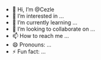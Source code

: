 - 👋 Hi, I’m @Cezle
- 👀 I’m interested in ...
- 🌱 I’m currently learning ...
- 💞️ I’m looking to collaborate on ...
- 📫 How to reach me ...
- 😄 Pronouns: ...
- ⚡ Fun fact: ...

<!---
Cezle/Cezle is a ✨ special ✨ repository because its `README.md` (this file) appears on your GitHub profile.
You can click the Preview link to take a look at your changes.
--->
